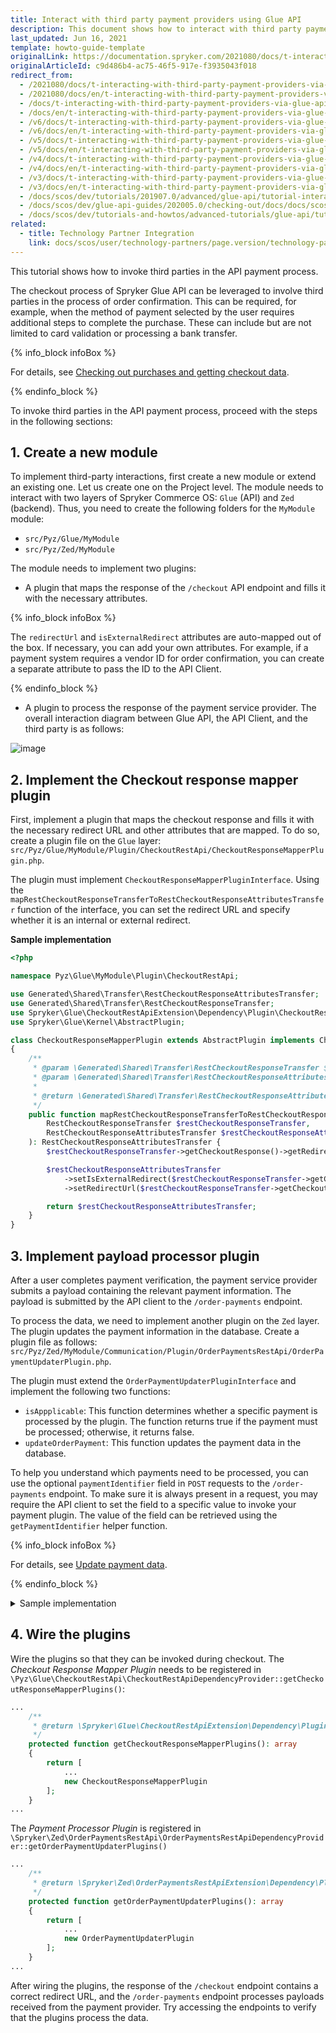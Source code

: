 ```yaml
---
title: Interact with third party payment providers using Glue API
description: This document shows how to interact with third party payment providers through Glue API
last_updated: Jun 16, 2021
template: howto-guide-template
originalLink: https://documentation.spryker.com/2021080/docs/t-interacting-with-third-party-payment-providers-via-glue-api
originalArticleId: c9d486b4-ac75-46f5-917e-f3935043f018
redirect_from:
  - /2021080/docs/t-interacting-with-third-party-payment-providers-via-glue-api
  - /2021080/docs/en/t-interacting-with-third-party-payment-providers-via-glue-api
  - /docs/t-interacting-with-third-party-payment-providers-via-glue-api
  - /docs/en/t-interacting-with-third-party-payment-providers-via-glue-api
  - /v6/docs/t-interacting-with-third-party-payment-providers-via-glue-api
  - /v6/docs/en/t-interacting-with-third-party-payment-providers-via-glue-api
  - /v5/docs/t-interacting-with-third-party-payment-providers-via-glue-api
  - /v5/docs/en/t-interacting-with-third-party-payment-providers-via-glue-api
  - /v4/docs/t-interacting-with-third-party-payment-providers-via-glue-api
  - /v4/docs/en/t-interacting-with-third-party-payment-providers-via-glue-api
  - /v3/docs/t-interacting-with-third-party-payment-providers-via-glue-api
  - /v3/docs/en/t-interacting-with-third-party-payment-providers-via-glue-api
  - /docs/scos/dev/tutorials/201907.0/advanced/glue-api/tutorial-interacting-with-third-party-payment-providers-via-glue-api.html
  - /docs/scos/dev/glue-api-guides/202005.0/checking-out/docs/docs/scos/dev/glue-api-guides/{{site.version}}/glue-api-tutorials/interact-with-third-party-payment-providers-using-glue-api.html
  - /docs/scos/dev/tutorials-and-howtos/advanced-tutorials/glue-api/tutorial-interacting-with-third-party-payment-providers-via-glue-api.html
related:
  - title: Technology Partner Integration
    link: docs/scos/user/technology-partners/page.version/technology-partners.html
---
```


This tutorial shows how to invoke third parties in the API payment process.

The checkout process of Spryker Glue API can be leveraged to involve third parties in the process of order confirmation. This can be required, for example, when the method of payment selected by the user requires additional steps to complete the purchase. These can include but are not limited to card validation or processing a bank transfer.

{% info_block infoBox %}

For details, see [Checking out purchases and getting checkout data](/docs/pbc/all/cart-and-checkout/{{page.version}}/base-shop/manage-using-glue-api/check-out/check-out-purchases.html).

{% endinfo_block %}

To invoke third parties in the API payment process, proceed with the steps in the following sections:

## 1. Create a new module

To implement third-party interactions, first create a new module or extend an existing one. Let us create one on the Project level. The module needs to interact with two layers of Spryker Commerce OS: `Glue` (API) and `Zed` (backend). Thus, you need to create the following folders for the `MyModule` module:

* `src/Pyz/Glue/MyModule`
* `src/Pyz/Zed/MyModule`

The module needs to implement two plugins:

* A plugin that maps the response of the `/checkout` API endpoint and fills it with the necessary attributes.

{% info_block infoBox %}

The `redirectUrl` and `isExternalRedirect` attributes are auto-mapped out of the box. If necessary, you can add your own attributes. For example, if a payment system requires a vendor ID for order confirmation, you can create a separate attribute to pass the ID to the API Client.

{% endinfo_block %}

* A plugin to process the response of the payment service provider.
The overall interaction diagram between Glue API, the API Client, and the third party is as follows:

![image](https://spryker.s3.eu-central-1.amazonaws.com/docs/Tutorials/Advanced/Glue+API/Tutorial+Interacting+with+Third+Party+Payment+Providers+via+Glue+API/multi-step-checkout-glue-infrastructure.png)

## 2. Implement the Checkout response mapper plugin

First, implement a plugin that maps the checkout response and fills it with the necessary redirect URL and other attributes that are mapped. To do so, create a plugin file on the `Glue` layer: `src/Pyz/Glue/MyModule/Plugin/CheckoutRestApi/CheckoutResponseMapperPlugin.php`.

The plugin must implement `CheckoutResponseMapperPluginInterface`. Using the `mapRestCheckoutResponseTransferToRestCheckoutResponseAttributesTransfer` function of the interface, you can set the redirect URL and specify whether it is an internal or external redirect.

**Sample implementation**

```php
<?php

namespace Pyz\Glue\MyModule\Plugin\CheckoutRestApi;

use Generated\Shared\Transfer\RestCheckoutResponseAttributesTransfer;
use Generated\Shared\Transfer\RestCheckoutResponseTransfer;
use Spryker\Glue\CheckoutRestApiExtension\Dependency\Plugin\CheckoutResponseMapperPluginInterface;
use Spryker\Glue\Kernel\AbstractPlugin;

class CheckoutResponseMapperPlugin extends AbstractPlugin implements CheckoutResponseMapperPluginInterface
{
    /**
     * @param \Generated\Shared\Transfer\RestCheckoutResponseTransfer $restCheckoutResponseTransfer
     * @param \Generated\Shared\Transfer\RestCheckoutResponseAttributesTransfer $restCheckoutResponseAttributesTransfer
     *
     * @return \Generated\Shared\Transfer\RestCheckoutResponseAttributesTransfer
     */
    public function mapRestCheckoutResponseTransferToRestCheckoutResponseAttributesTransfer(
        RestCheckoutResponseTransfer $restCheckoutResponseTransfer,
        RestCheckoutResponseAttributesTransfer $restCheckoutResponseAttributesTransfer
    ): RestCheckoutResponseAttributesTransfer {
        $restCheckoutResponseTransfer->getCheckoutResponse()->getRedirectUrl();

        $restCheckoutResponseAttributesTransfer
            ->setIsExternalRedirect($restCheckoutResponseTransfer->getCheckoutResponse()->getIsExternalRedirect())
            ->setRedirectUrl($restCheckoutResponseTransfer->getCheckoutResponse()->getRedirectUrl());

        return $restCheckoutResponseAttributesTransfer;
    }
}
```

## 3. Implement payload processor plugin

After a user completes payment verification, the payment service provider submits a payload containing the relevant payment information. The payload is submitted by the API client to the `/order-payments` endpoint.

To process the data, we need to implement another plugin on the `Zed` layer. The plugin updates the payment information in the database. Create a plugin file as follows: `src/Pyz/Zed/MyModule/Communication/Plugin/OrderPaymentsRestApi/OrderPaymentUpdaterPlugin.php`.

The plugin must extend the `OrderPaymentUpdaterPluginInterface` and implement the following two functions:

* `isAppplicable`: This function determines whether a specific payment is processed by the plugin. The function returns true if the payment must be processed; otherwise, it returns false.
* `updateOrderPayment`: This function updates the payment data in the database.

To help you understand which payments need to be processed, you can use the optional `paymentIdentifier` field in `POST` requests to the `/order-payments` endpoint. To make sure it is always present in a request, you may require the API client to set the field to a specific value to invoke your payment plugin. The value of the field can be retrieved using the `getPaymentIdentifier` helper function.

{% info_block infoBox %}

For details, see [Update payment data](/docs/pbc/all/cart-and-checkout/{{page.version}}/base-shop/manage-using-glue-api/check-out/update-payment-data.html).

{% endinfo_block %}

<details><summary markdown='span'>Sample implementation</summary>

```php
<?php

namespace Pyz\Zed\MyModule\Communication\Plugin\OrderPaymentsRestApi;

use Generated\Shared\Transfer\UpdateOrderPaymentRequestTransfer;
use Generated\Shared\Transfer\UpdateOrderPaymentResponseTransfer;
use Spryker\Zed\Kernel\Communication\AbstractPlugin;
use Spryker\Zed\OrderPaymentsRestApiExtension\Dependency\Plugin\OrderPaymentUpdaterPluginInterface;

class OrderPaymentUpdaterPlugin extends AbstractPlugin implements OrderPaymentUpdaterPluginInterface
{
    /**
     * @param \Generated\Shared\Transfer\UpdateOrderPaymentRequestTransfer $updateOrderPaymentRequestTransfer
     *
     * @return bool
     */
    public function isApplicable(UpdateOrderPaymentRequestTransfer $updateOrderPaymentRequestTransfer): bool
    {
        if ($updateOrderPaymentRequestTransfer->getPaymentIdentifier()) {
            return true;
        }

        return false;
    }

    /**
     * @param \Generated\Shared\Transfer\UpdateOrderPaymentRequestTransfer $updateOrderPaymentRequestTransfer
     *
     * @return \Generated\Shared\Transfer\UpdateOrderPaymentResponseTransfer
     */
    public function updateOrderPayment(UpdateOrderPaymentRequestTransfer $updateOrderPaymentRequestTransfer): UpdateOrderPaymentResponseTransfer
    {
        $payload = $updateOrderPaymentRequestTransfer->getDataPayload();

        return (new UpdateOrderPaymentResponseTransfer())
            ->setIsSuccessful(true)
            ->setPaymentIdentifier($updateOrderPaymentRequestTransfer->getPaymentIdentifier())
            ->setDataPayload($updateOrderPaymentRequestTransfer->getDataPayload());
    }
}
```

</details>

## 4. Wire the plugins

Wire the plugins so that they can be invoked during checkout. The *Checkout Response Mapper Plugin* needs to be registered in `\Pyz\Glue\CheckoutRestApi\CheckoutRestApiDependencyProvider::getCheckoutResponseMapperPlugins()`:

```php
...
    /**
     * @return \Spryker\Glue\CheckoutRestApiExtension\Dependency\Plugin\CheckoutResponseMapperPluginInterface[]
     */
    protected function getCheckoutResponseMapperPlugins(): array
    {
        return [
            ...
            new CheckoutResponseMapperPlugin
        ];
    }
...
```

The *Payment Processor Plugin* is registered in `\Spryker\Zed\OrderPaymentsRestApi\OrderPaymentsRestApiDependencyProvider::getOrderPaymentUpdaterPlugins()`

```php
...
    /**
     * @return \Spryker\Zed\OrderPaymentsRestApiExtension\Dependency\Plugin\OrderPaymentUpdaterPluginInterface[]
     */
    protected function getOrderPaymentUpdaterPlugins(): array
    {
        return [
            ...
            new OrderPaymentUpdaterPlugin
        ];
    }
...
```

After wiring the plugins, the response of the `/checkout` endpoint contains a correct redirect URL, and the `/order-payments` endpoint processes payloads received from the payment provider. Try accessing the endpoints to verify that the plugins process the data.
